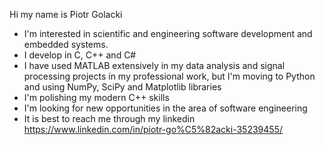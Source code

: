 Hi my name is Piotr Golacki
- I'm interested in scientific and engineering software development and embedded systems.
- I develop in C, C++ and C#
- I have used MATLAB extensively in my data analysis and signal processing projects in my professional work, but I'm moving to Python and using NumPy, SciPy and Matplotlib libraries
- I'm polishing my modern C++ skills
- I'm looking for new opportunities in the area of software engineering
- It is best to reach me through my linkedin https://www.linkedin.com/in/piotr-go%C5%82acki-35239455/

<!---
piterx/piterx is a ✨ special ✨ repository because its `README.md` (this file) appears on your GitHub profile.
You can click the Preview link to take a look at your changes.
--->

